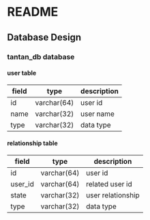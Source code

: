 # README

## Database Design

### tantan_db database

#### user table

|field|type|description|
|-----|----|-----------|
|id|varchar(64)|user id|
|name|varchar(32)|user name|
|type|varchar(32)|data type|


#### relationship table

|field|type|description|
|-----|----|-----------|
|id|varchar(64)|user id|
|user_id|varchar(64)|related user id|
|state|varchar(32)|user relationship|
|type|varchar(32)|data type|

